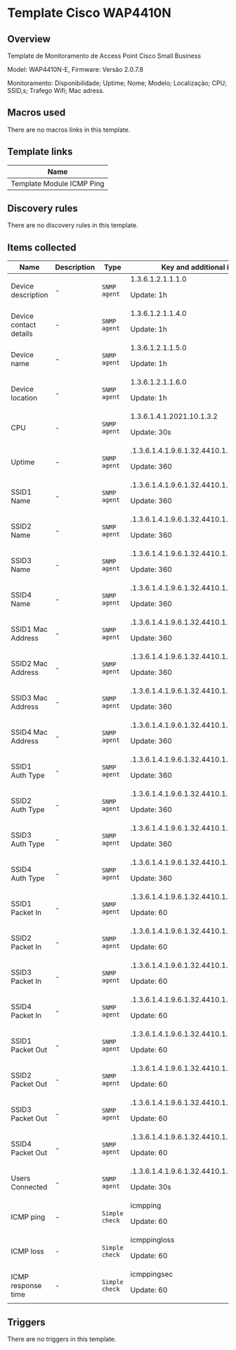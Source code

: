 # Template Cisco WAP4410N

## Overview

Template de Monitoramento de Access Point Cisco Small Business


Model: WAP4410N-E, Firmware: Versão 2.0.7.8


Monitoramento: Disponibilidade; Uptime; Nome; Modelo; Localização; CPU; SSID,s; Trafego Wifi; Mac adress.



## Macros used

There are no macros links in this template.

## Template links

|Name|
|----|
|Template Module ICMP Ping|
## Discovery rules

There are no discovery rules in this template.

## Items collected

|Name|Description|Type|Key and additional info|
|----|-----------|----|----|
|Device description|<p>-</p>|`SNMP agent`|1.3.6.1.2.1.1.1.0<p>Update: 1h</p>|
|Device contact details|<p>-</p>|`SNMP agent`|1.3.6.1.2.1.1.4.0<p>Update: 1h</p>|
|Device name|<p>-</p>|`SNMP agent`|1.3.6.1.2.1.1.5.0<p>Update: 1h</p>|
|Device location|<p>-</p>|`SNMP agent`|1.3.6.1.2.1.1.6.0<p>Update: 1h</p>|
|CPU|<p>-</p>|`SNMP agent`|1.3.6.1.4.1.2021.10.1.3.2<p>Update: 30s</p>|
|Uptime|<p>-</p>|`SNMP agent`|.1.3.6.1.4.1.9.6.1.32.4410.1.1.1.4.0<p>Update: 360</p>|
|SSID1 Name|<p>-</p>|`SNMP agent`|.1.3.6.1.4.1.9.6.1.32.4410.1.1.2.2.1.1.1.1<p>Update: 360</p>|
|SSID2 Name|<p>-</p>|`SNMP agent`|.1.3.6.1.4.1.9.6.1.32.4410.1.1.2.2.1.1.1.2<p>Update: 360</p>|
|SSID3 Name|<p>-</p>|`SNMP agent`|.1.3.6.1.4.1.9.6.1.32.4410.1.1.2.2.1.1.1.3<p>Update: 360</p>|
|SSID4 Name|<p>-</p>|`SNMP agent`|.1.3.6.1.4.1.9.6.1.32.4410.1.1.2.2.1.1.1.4<p>Update: 360</p>|
|SSID1 Mac Address|<p>-</p>|`SNMP agent`|.1.3.6.1.4.1.9.6.1.32.4410.1.1.2.2.1.2.1.1<p>Update: 360</p>|
|SSID2 Mac Address|<p>-</p>|`SNMP agent`|.1.3.6.1.4.1.9.6.1.32.4410.1.1.2.2.1.2.1.2<p>Update: 360</p>|
|SSID3 Mac Address|<p>-</p>|`SNMP agent`|.1.3.6.1.4.1.9.6.1.32.4410.1.1.2.2.1.2.1.3<p>Update: 360</p>|
|SSID4 Mac Address|<p>-</p>|`SNMP agent`|.1.3.6.1.4.1.9.6.1.32.4410.1.1.2.2.1.2.1.4<p>Update: 360</p>|
|SSID1 Auth Type|<p>-</p>|`SNMP agent`|.1.3.6.1.4.1.9.6.1.32.4410.1.1.2.2.1.3.1.1<p>Update: 360</p>|
|SSID2 Auth Type|<p>-</p>|`SNMP agent`|.1.3.6.1.4.1.9.6.1.32.4410.1.1.2.2.1.3.1.2<p>Update: 360</p>|
|SSID3 Auth Type|<p>-</p>|`SNMP agent`|.1.3.6.1.4.1.9.6.1.32.4410.1.1.2.2.1.3.1.3<p>Update: 360</p>|
|SSID4 Auth Type|<p>-</p>|`SNMP agent`|.1.3.6.1.4.1.9.6.1.32.4410.1.1.2.2.1.3.1.4<p>Update: 360</p>|
|SSID1 Packet In|<p>-</p>|`SNMP agent`|.1.3.6.1.4.1.9.6.1.32.4410.1.1.3.2.1.7.1.1<p>Update: 60</p>|
|SSID2 Packet In|<p>-</p>|`SNMP agent`|.1.3.6.1.4.1.9.6.1.32.4410.1.1.3.2.1.7.1.2<p>Update: 60</p>|
|SSID3 Packet In|<p>-</p>|`SNMP agent`|.1.3.6.1.4.1.9.6.1.32.4410.1.1.3.2.1.7.1.3<p>Update: 60</p>|
|SSID4 Packet In|<p>-</p>|`SNMP agent`|.1.3.6.1.4.1.9.6.1.32.4410.1.1.3.2.1.7.1.4<p>Update: 60</p>|
|SSID1 Packet Out|<p>-</p>|`SNMP agent`|.1.3.6.1.4.1.9.6.1.32.4410.1.1.3.2.1.8.1.1<p>Update: 60</p>|
|SSID2 Packet Out|<p>-</p>|`SNMP agent`|.1.3.6.1.4.1.9.6.1.32.4410.1.1.3.2.1.8.1.2<p>Update: 60</p>|
|SSID3 Packet Out|<p>-</p>|`SNMP agent`|.1.3.6.1.4.1.9.6.1.32.4410.1.1.3.2.1.8.1.3<p>Update: 60</p>|
|SSID4 Packet Out|<p>-</p>|`SNMP agent`|.1.3.6.1.4.1.9.6.1.32.4410.1.1.3.2.1.8.1.4<p>Update: 60</p>|
|Users Connected|<p>-</p>|`SNMP agent`|.1.3.6.1.4.1.9.6.1.32.4410.1.3.3.3.1.1.1.1<p>Update: 30s</p>|
|ICMP ping|<p>-</p>|`Simple check`|icmpping<p>Update: 60</p>|
|ICMP loss|<p>-</p>|`Simple check`|icmppingloss<p>Update: 60</p>|
|ICMP response time|<p>-</p>|`Simple check`|icmppingsec<p>Update: 60</p>|
## Triggers

There are no triggers in this template.

